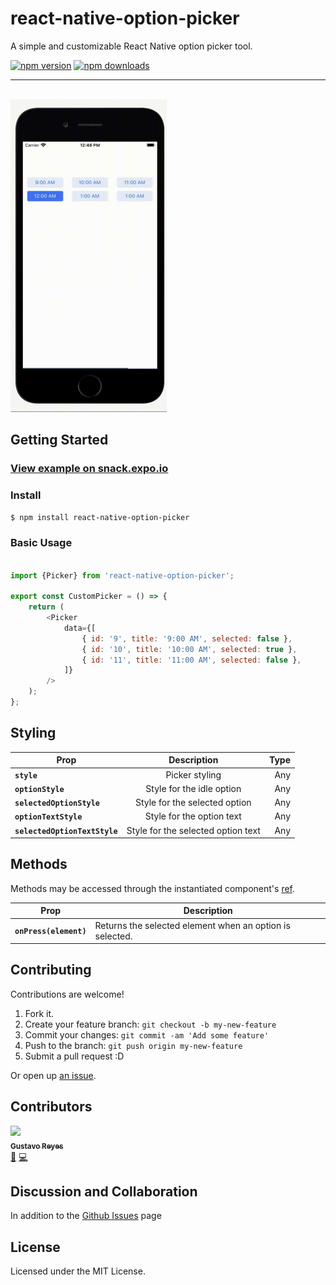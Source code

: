 # react-native-option-picker

A simple and customizable React Native option picker tool.

[![npm version](https://badge.fury.io/js/react-native-option-picker.svg)](https://badge.fury.io/js/react-native-option-picker)
[![npm downloads](https://img.shields.io/npm/dm/react-native-option-picker.svg?style=flat-square)](https://www.npmjs.com/package/react-native-picker-select)


<hr>
<br>

<img src="./react-native-option-picker.gif" width="250" height="500"/>


## Getting Started

### [View example on snack.expo.io](https://snack.expo.io/@gus_reyes01/react-native-option-picker)

### Install

```sh
$ npm install react-native-option-picker
```

### Basic Usage

```js

import {Picker} from 'react-native-option-picker';

export const CustomPicker = () => {
    return (
        <Picker
            data={[
                { id: '9', title: '9:00 AM', selected: false },
                { id: '10', title: '10:00 AM', selected: true },
                { id: '11', title: '11:00 AM', selected: false },
            ]}
        />
    );
};

```

## Styling


| Prop        | Description           | Type  |
| ------------- |:-------------:| -----:|
| **`style`**        |  Picker styling | Any |
| **`optionStyle`**        |  Style for the idle option | Any |
| **`selectedOptionStyle`**       | Style for the selected option      |  Any |
| **`optionTextStyle`** | Style for the option text      |    Any |
| **`selectedOptionTextStyle`** | Style for the selected option text      |    Any |


## Methods

Methods may be accessed through the instantiated component's [ref](https://reactjs.org/docs/react-component.html).

| Prop                                  | Description                                                                                                                                                                                                                                                                                           |
| ------------------------------------- | --------------------------------------------------------------------------------- |
| **`onPress(element)`**               | Returns the selected element when an option is selected.   |


## Contributing

Contributions are welcome!

1. Fork it.
2. Create your feature branch: `git checkout -b my-new-feature`
3. Commit your changes: `git commit -am 'Add some feature'`
4. Push to the branch: `git push origin my-new-feature`
5. Submit a pull request :D

Or open up [an issue](https://github.com/gusreyes01/react-native-option-picker/issues).


## Contributors

<!-- ALL-CONTRIBUTORS-LIST:START - Do not remove or modify this section -->
<!-- prettier-ignore -->
[<img src="https://avatars0.githubusercontent.com/u/2120129?v=4" width="100px;"/><br /><sub><b>Gustavo Reyes</b></sub>](https://github.com/gusreyes01)<br />[💬](#question-alluximx "Answering Questions") [💻](https://github.com/alluximx/react-native-option-picker/commits?author=gusreyes01 "Code") 


## Discussion and Collaboration

In addition to the [Github Issues](https://github.com/alluximx/react-native-option-picker/issues) page

## License

Licensed under the MIT License.
